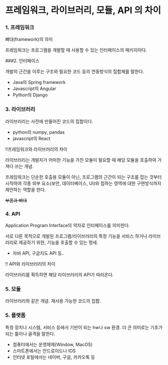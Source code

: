 # 프레임워크, 라이브러리, 모듈, API 의 차이



### 1. 프레임워크

뼈대(framework)의 의미

프레임워크는 프로그램을 개발할 때 사용할 수 있는 인터페이스의 패키지이다.



###2. 인터페이스

개발의 근간을 이루는 구조와 필요한 코드 등의 연동방식의 집합체를 말한다.

- Java의 Spring framework
- Javascript의 Angular
- Python의 Django



### 3. 라이브러리

라이브러리는 사전에 만들어진 코드의 집합이다.

- python의 numpy, pandas
- javascript의 React



‼️프레임워크와 라이브러리의 차이

라이브러리는 개발자가 어떠한 기능을 가진 모듈이 필요할 때 해당 모듈을 호출하여 가져다 쓰는 개념.

프레임워크는 단순한 호출용 모듈이 아닌, 프로그램의 근간이 되는 구조를 잡는 것부터 시작하여 각종 외부 요소(보안, 데이터베이스, UI)와 접하는 영역에 대한 구현방식까지 제안하는 역할을 한다.

~~부품과 뼈대~~





### 4. API

Application Program Interface의 약자로 인터페이스를 의미한다.

서로 다른 목적으로 개발된 프로그램/라이브러리의 특정 기능을 서비스 하거나 라이브러리로 제공하기 위한, 기능을 호출할 수 있는 명세.



- 자바 API, 구글지도 API 등..

  

‼️ API와 라이브러리의 차이

라이브러리를 획득하면 해당 라이브러리의 API가 따라온다. 





### 5. 모듈

라이브러리와 같은 개념. 재사용 가능한 코드의 집합.





### 5. 플랫폼

특정 장치나 시스템, 서비스 등에서 기반이 되는 hw나 sw 환경. 더 큰 의미로는 기초가 되는 틀이나 골격을 말한다.



- 컴퓨터에서는 운영체제(Window, MacOS)
- 스마트폰에서는 안드로이드나 IOS
- 인터넷 포털에서는 네이버, 구글, 카카오톡 등